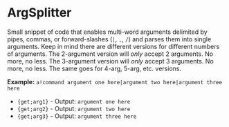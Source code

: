 # ArgSplitter
Small snippet of code that enables multi-word arguments delimited by pipes, commas, or forward-slashes (`|`, `,`, `/`) and parses them into single arguments. Keep in mind there are different versions for different numbers of arguments. The 2-argument version will *only* accept 2 arguments. No more, no less. The 3-argument version will *only* accept 3 arguments. No more, no less. The same goes for 4-arg, 5-arg, etc. versions.

**Example:** `a!command argument one here|argument two here|argument three here`
* `{get;arg1}` - Output: `argument one here`
* `{get;arg2}` - Output: `argument two here`
* `{get;arg3}` - Output: `argument three here`